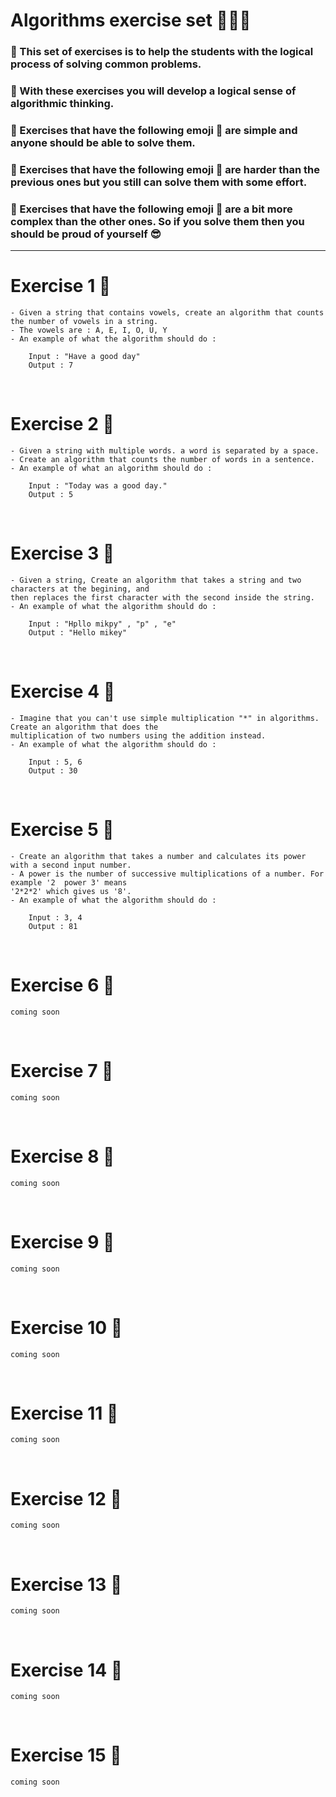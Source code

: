 # Algorithms exercise set 🧮🧮🧮
### 🌟 This set of exercises is to help the students with the logical process of solving common problems. 
### 🌟 With these exercises you will develop a logical sense of algorithmic thinking.
### 🌟 Exercises that have the following emoji 🦋 are simple and anyone should be able to solve them.
### 🌟 Exercises that have the following emoji 🤖 are harder than the previous ones but you still can solve them with some effort.
### 🌟 Exercises that have the following emoji 👾 are a bit more complex than the other ones. So if you solve them then you should be proud of yourself 😎 
<hr>

# Exercise 1 🦋
```
- Given a string that contains vowels, create an algorithm that counts the number of vowels in a string.
- The vowels are : A, E, I, O, U, Y
- An example of what the algorithm should do :
    
    Input : "Have a good day"
    Output : 7
```
<br>

# Exercise 2 🦋
```
- Given a string with multiple words. a word is separated by a space.
- Create an algorithm that counts the number of words in a sentence.
- An example of what an algorithm should do : 

    Input : "Today was a good day."
    Output : 5
```

<br>

# Exercise 3 🦋
```
- Given a string, Create an algorithm that takes a string and two characters at the begining, and 
then replaces the first character with the second inside the string.
- An example of what the algorithm should do :

    Input : "Hpllo mikpy" , "p" , "e"
    Output : "Hello mikey"
```

<br>

# Exercise 4 🦋
```
- Imagine that you can't use simple multiplication "*" in algorithms. Create an algorithm that does the 
multiplication of two numbers using the addition instead.
- An example of what the algorithm should do :
    
    Input : 5, 6
    Output : 30
```

<br>

# Exercise 5 🦋
```
- Create an algorithm that takes a number and calculates its power with a second input number.
- A power is the number of successive multiplications of a number. For example '2  power 3' means 
'2*2*2' which gives us '8'.
- An example of what the algorithm should do :

    Input : 3, 4
    Output : 81
```

<br>

# Exercise 6 🤖
```
coming soon
```

<br>

# Exercise 7 🤖
```
coming soon
```

<br>

# Exercise 8 🤖
```
coming soon
```

<br>

# Exercise 9 🤖
```
coming soon
```

<br>

# Exercise 10 🤖
```
coming soon
```

<br>

# Exercise 11 👾
```
coming soon
```

<br>

# Exercise 12 👾
```
coming soon
```

<br>

# Exercise 13 👾
```
coming soon
```

<br>

# Exercise 14 👾
```
coming soon
```

<br>

# Exercise 15 👾
```
coming soon
```
